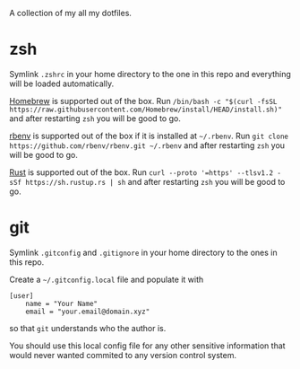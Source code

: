 A collection of my all my dotfiles.

# zsh

Symlink `.zshrc` in your home directory to the one in this repo and everything will be loaded automatically.

[Homebrew](https://brew.sh) is supported out of the box. Run `/bin/bash -c "$(curl -fsSL https://raw.githubusercontent.com/Homebrew/install/HEAD/install.sh)"` and after restarting `zsh` you will be good to go.

[rbenv](https://github.com/rbenv/rbenv) is supported out of the box if it is installed at `~/.rbenv`. Run `git clone https://github.com/rbenv/rbenv.git ~/.rbenv` and after restarting `zsh` you will be good to go.

[Rust](https://www.rust-lang.org) is supported out of the box. Run `curl --proto '=https' --tlsv1.2 -sSf https://sh.rustup.rs | sh` and after restarting `zsh` you will be good to go.

# git

Symlink `.gitconfig` and `.gitignore` in your home directory to the ones in this repo.

Create a `~/.gitconfig.local` file and populate it with
```
[user]
	name = "Your Name"
	email = "your.email@domain.xyz"
```
so that `git` understands who the author is.

You should use this local config file for any other sensitive information that would never wanted commited to any version control system.